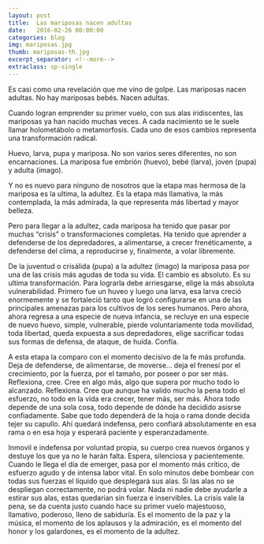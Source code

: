 ```yaml
---
layout: post
title:  Las mariposas nacen adultas
date:   2016-02-26 00:00:00
categories: blog
img: mariposas.jpg
thumb: mariposas-th.jpg
excerpt_separator: <!--more-->
extraclass: sp-single
---
```

Es casi como una revelación que me vino de golpe. Las mariposas nacen adultas. No hay mariposas bebés. Nacen adultas.
<!--more-->

Cuando logran emprender su primer vuelo, con sus alas iridiscentes, las mariposas ya han nacido muchas veces. A cada nacimiento se le suele llamar holometábolo o metamorfosis. Cada uno de esos cambios representa una transformación radical. 

Huevo, larva, pupa y mariposa. No son varios seres diferentes, no son encarnaciones. La mariposa fue embrión (huevo), bebé (larva), joven (pupa) y adulta (ímago). 

Y no es nuevo para ninguno de nosotros que la etapa mas hermosa de la mariposa es la ultima, la adultez. Es la etapa más llamativa, la más contemplada, la más admirada, la que representa más libertad y mayor belleza.  

Pero para llegar a la adultez, cada mariposa ha tenido que pasar por muchas “crisis” o transformaciones completas. Ha tenido que aprender a defenderse de los depredadores, a alimentarse, a crecer frenéticamente, a defenderse del clima, a reproducirse y, finalmente, a volar libremente.  

De la juventud o crisálida (pupa) a la adultez (ímago) la mariposa pasa por una de las crisis más agudas de toda su vida. El cambio es absoluto. Es su ultima transformación. Para lograrla debe arriesgarse, elige la más absoluta vulnerabilidad. Primero fue un huveo y luego una larva, esa larva creció enormemente y se fortaleció tanto que logró configurarse en una de las principales amenazas para los cultivos de los seres humanos. Pero ahora, ahora regresa a una especie de nueva infancia, se recluye en una especie de nuevo huevo, simple, vulnerable, pierde voluntariamente toda movilidad, toda libertad, queda expuesta a sus depredadores, elige sacrificar todas sus formas de defensa, de ataque, de huída. Confía.   

A esta etapa la comparo con el momento decisivo de la fe más profunda. Deja de defenderse, de alimentarse, de moverse… deja el frenesí por el crecimiento, por la fuerza, por el tamaño, por poseer o por ser más. Reflexiona, cree. Cree en algo más, algo que supera por mucho todo lo alcanzado. Reflexiona. Cree que aunque ha valido mucho la pena todo el esfuerzo, no todo en la vida era crecer, tener más, ser más. Ahora todo depende de una sola cosa, todo depende de dónde ha decidido asisrse confiadamente. Sabe que todo dependerá de la hoja o rama donde decida tejer su capullo. Ahí quedará indefensa, pero confiará absolutamente en esa rama o en esa hoja y esperará paciente y esperanzadamente. 

Inmovil e indefensa por voluntad propia, su cuerpo crea nuevos órganos y destuye los que ya no le harán falta.  Espera, silenciosa y pacientemente. Cuando le llega el día de emerger, pasa por el momento más crítico, de esfuerzo agudo y de intensa labor vital. En solo minutos debe bombear con todas sus fuerzas el líquido que desplegará sus alas. Si las alas no se despliegan correctamente, no podrá volar. Nada ni nadie debe ayudarle a estirar sus alas, estas quedarían sin fuerza e inservibles. La crisis vale la pena, se da cuenta justo cuando hace su primer vuelo majestuoso, llamativo, poderoso, lleno de sabiduría. Es el momento de la paz y la música, el momento de los aplausos y la admiración, es el momento del honor y los galardones, es el momento de la adultez.  